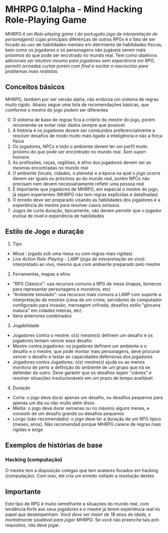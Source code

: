 MHRPG 0.1alpha - Mind Hacking Role-Playing Game
===============

MHRPG é um _Role-playing game_ ( do português _jogo de interpretação de personagens_) cujas principais diferenças de outros RPGs é o fato de ser 
focado ao uso de habilidades mentais em detrimento de habilidades físicas, bem como os jogadores e os personagens não jogáveis serem mais próximos do 
que pode ser encotrado no mundo real. Tem como objetivos adicionais *ser intuitívo mesmo para jogadores sem experiência em RPG*, *permitir jornadas
curtas porém com final* e *excitar o rasciocínio para problemas mais realistas*.

Conceitos básicos
------------
MHRPG, também por ser versão alpha, não endorsa um sistema de regras muito rígido. Abaixo segue uma lista de recomendações básicas, que comforme o 
mestre do jogo podem ser diferentes

0. O sistema de base de regras fica a critério do mestre do jogo, porém recomenda-se evitar rolar dados sempre que possível.
1. A história e os jogadores devem ser conduzidos preferencialmente a resolver desafios de modo muito mais ligado a inteligência e não a força física
2. Os jogadores, NPCs e todo o ambiente devem ter um perfil muito próximo do que pode ser encontrado no mundo real. _Sem super-homens_
3. As profissões, raças, regiliões, e afins dos jogadores devem ser as mesmas encontradas no mundo real
4. O ambiente (locais, cidades, o planeta) e a época na qual o jogo ocorre devem ser iguais ou próximos ao do mundo real, porém NPCs não precisam nem 
devem necessariamente refletir uma pessoa real
5. É importante que jogadores de MHRPG, em especial o mestre do jogo, já sejam experientes (MHRPG não tem regras explícidas e detalhadas)
6. O enredo deve ser preparado visando as habilidades dos jogadores e a experiência do mestre para resolver casos omissos.
7. Jogos de curta duração, tipicamente, não devem permitir que o jogador evolua de nível e experiência de habilidades

Estilo de Jogo e duração
------------
1. Tipo
  * *Mesa* : jogado sob uma mesa ou com regras mais rígidas)
  * *Live Action Role-Playing - LARP* (_jogo de interpretação ao vivo_): interpretado ao vivo, mesmo que com ambiente preparado pelo mestre
2. Ferramentas, mapas e afins
  * "RPG Clássico": usa recursos comuns a RPG de mesa (mapas, bonecos para representar personagens e monstros, etc)
  * "Ambiente simulado": usa recursos mais comuns a LARP com suporte a interpretação de mestres (cena de um crime, servidores de computador 
configurado para invasão, mensagem crifrada, desafios estilo "gincana maluca" em cidades inteiras, etc)
  * Itens anteriores combinados
3. Jogabilidade
  * Jogadores contra o mestre: o(s) mestre(s) definem um desafio e os jogadores tentam vencer esse desafio
  * Mestre contra jogadores: os jogadores definem um ambiente e o desafio e o mestre, que pode montar mais personagens, deve procurar vencer o desafio
e testar as capacidades defensivas dos jogadores
  * Jogadores contra Jogadores: o(s) mestre(s) ajuda ou ao menos monitora de perto a definição do ambiente de um grupo que irá se defender do outro. 
Deve garantir que os desafios sejam "viáveis" e resolver situações insolucionáveis em um prazo de tempo aceitável.
4. Duração
  * Curta: o jogo deve durar apenas um desafio, ou desafios pequenos para apenas um dia ou não muito além disso
  * Média: o jogo deve durar semanas ou no máximo alguns meses, e consistir de um desafio grande ou desafios pequenos
  * Longo (não-recomendado): o jogo deve ter a duração de um RPG típico (meses, anos). Não recomendad porque MHRPG carece de regras mais rígidas e exige


Exemplos de histórias de base
------------

### Hacking (computação)
O mestre tem a disposição colegas que tem avatares focados em hacking (computação). Com isso, ele cria um enredo voltado a resolução destes


Importante
------------
Este tipo de RPG é muito semelhante a situações do mundo real, com tendência forte aos seus jogadores e o mestre já terem experiência real no papel
que desempenham. *Você deve ser maior de 18 anos de idade, e mentalmente saudável para jogar MHRPG*. Se você não preenche tais pré-requisitos, não
deve jogar.